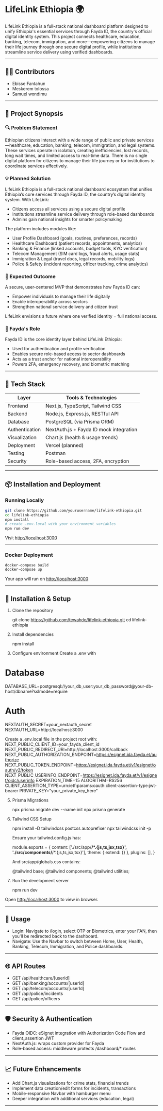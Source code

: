 # LifeLink Ethiopia 🌍

LifeLink Ethiopia is a full-stack national dashboard platform designed to unify Ethiopia's essential services through Fayda ID, the country's official digital identity system. This project connects healthcare, education, banking, telecom, immigration, and more—empowering citizens to manage their life journey through one secure digital profile, while institutions streamline service delivery using verified dashboards.

---

## 🧑‍💻 Contributors
- Ebisse Fantahun
- Meskerem tolossa
- Samuel wondimu

---

## 📜 Project Synopsis

### 🔍 Problem Statement
Ethiopian citizens interact with a wide range of public and private services—healthcare, education, banking, telecom, immigration, and legal systems. These services operate in isolation, creating inefficiencies, lost records, long wait times, and limited access to real-time data. There is no single digital platform for citizens to manage their life journey or for institutions to coordinate services effectively.

### 💡 Planned Solution
LifeLink Ethiopia is a full-stack national dashboard ecosystem that unifies Ethiopia’s core services through Fayda ID, the country’s digital identity system. With LifeLink:
- Citizens access all services using a secure digital profile
- Institutions streamline service delivery through role-based dashboards
- Admins gain national insights for smarter policymaking

The platform includes modules like:
- User Profile Dashboard (goals, routines, preferences, records)
- Healthcare Dashboard (patient records, appointments, analytics)
- Banking & Finance (linked accounts, budget tools, KYC verification)
- Telecom Management (SIM card logs, fraud alerts, usage stats)
- Immigration & Legal (travel docs, legal records, mobility logs)
- Police & Safety (incident reporting, officer tracking, crime analytics)

### 🎯 Expected Outcome
A secure, user-centered MVP that demonstrates how Fayda ID can:
- Empower individuals to manage their life digitally
- Enable interoperability across sectors
- Strengthen national service delivery and citizen trust

LifeLink envisions a future where one verified identity = full national access.

### 🪪 Fayda's Role
Fayda ID is the core identity layer behind LifeLink Ethiopia:
- Used for authentication and profile verification
- Enables secure role-based access to sector dashboards
- Acts as a trust anchor for national interoperability
- Powers 2FA, emergency recovery, and biometric matching

---

## 🧰 Tech Stack

| Layer           | Tools & Technologies                          |
|----------------|------------------------------------------------|
| Frontend        | Next.js, TypeScript, Tailwind CSS             |
| Backend         | Node.js, Express.js, RESTful API              |
| Database        | PostgreSQL (via Prisma ORM)                   |
| Authentication  | NextAuth.js + Fayda ID mock integration       |
| Visualization   | Chart.js (health & usage trends)              |
| Deployment      | Vercel (planned)                              |
| Testing         | Postman                                       |
| Security        | Role-based access, 2FA, encryption             |

---

## 📦 Installation and Deployment

### Running Locally

```bash
git clone https://github.com/yourusername/lifelink-ethiopia.git
cd lifelink-ethiopia
npm install
# create .env.local with your environment variables
npm run dev
```

Visit [http://localhost:3000](http://localhost:3000)

---

### Docker Deployment

```bash
docker-compose build
docker-compose up
```

Your app will run on [http://localhost:3000](http://localhost:3000)


---

## 🚀 Installation & Setup

1. Clone the repository

      git clone https://github.com/tewahdo/lifelink-ethiopia.git
   cd lifelink-ethiopia
   

2. Install dependencies

      npm install
   

3. Configure environment
   Create a .env with
  # Database
DATABASE_URL=postgresql://your_db_user:your_db_password@your-db-host/dbname?sslmode=require
# Auth
NEXTAUTH_SECRET=your_nextauth_secret
NEXTAUTH_URL=http://localhost:3000


   Create a .env.local file in the project root with:  
NEXT_PUBLIC_CLIENT_ID=your_fayda_client_id
NEXT_PUBLIC_REDIRECT_URI=http://localhost:3000/callback
NEXT_PUBLIC_AUTHORIZATION_ENDPOINT=https://esignet.ida.fayda.et/authorize
NEXT_PUBLIC_TOKEN_ENDPOINT=https://esignet.ida.fayda.et/v1/esignet/oauth/v2/token
NEXT_PUBLIC_USERINFO_ENDPOINT=https://esignet.ida.fayda.et/v1/esignet/oidc/userinfo
EXPIRATION_TIME=15
ALGORITHM=RS256
CLIENT_ASSERTION_TYPE=urn:ietf:params:oauth:client-assertion-type:jwt-bearer
PRIVATE_KEY="your_private_key_here"

   

5. Prisma Migrations

      npx prisma migrate dev --name init
   npx prisma generate


5. Tailwind CSS Setup 

      npm install -D tailwindcss postcss autoprefixer
   npx tailwindcss init -p
   

   Ensure your tailwind.config.js has:

      module.exports = {
     content: ['./src/app/**/*.{js,ts,jsx,tsx}', './src/components/**/*.{js,ts,jsx,tsx}'],
     theme: { extend: {} },
     plugins: [],
   }
   

   And src/app/globals.css contains:

      @tailwind base;
   @tailwind components;
   @tailwind utilities;
   

6. Run the development server

      npm run dev
   

Open [http://localhost:3000](http://localhost:3000) to view in browser.

---

## 🔧 Usage

* Login: Navigate to /login, select OTP or Biometrics, enter your FAN, then you'll be redirected back to the dashboard.
* Navigate: Use the Navbar to switch between Home, User, Health, Banking, Telecom, Immigration, and Police dashboards.

---

## 🌐 API Routes

* GET /api/healthcare/[userId]
* GET /api/banking/accounts/[userId]
* GET /api/telecom/accounts/[userId]
* GET /api/police/incidents
* GET /api/police/officers

---

## 🛡 Security & Authentication

* Fayda OIDC: eSignet integration with Authorization Code Flow and client\_assertion JWT
* NextAuth.js: wraps custom provider for Fayda
* Role-based access: middleware protects /dashboard/* routes

---

## 📈 Future Enhancements

* Add Chart.js visualizations for crime stats, financial trends
* Implement data creation/edit forms for incidents, transactions
* Mobile-responsive Navbar with hamburger menu
* Deeper integration with additional services (education, legal)

---


